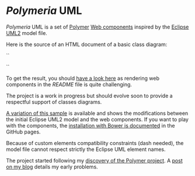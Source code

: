 *Polymeria* UML
========

*Polymeria* UML is a set of [Polymer](https://www.polymer-project.org/) [Web components](http://www.w3.org/TR/custom-elements/) inspired by the [Eclipse UML2](http://www.eclipse.org/modeling/mdt/?project=uml2) model file. 


Here is the source of an HTML document of a basic class diagram:

``<!DOCTYPE html>
<html>
<head>
  <meta charset="UTF-8">
  <script src="http://bdulac.github.io/polymeria/components/webcomponentsjs/webcomponents.js">
  </script>
  <link rel="import" href="http://bdulac.github.io/polymeria/components/polymeria-uml/uml-polymeria.html">
</head>
<body unresolved>
  <uml-model name="My model">
    <uml-packagedElement type="uml-Class" name="MyClass">
      <uml-ownedAttribute 
        name="myAttribute" 
        visibility="private"
        type="test">
      </uml-ownedAttribute>
      <uml-ownedOperation 
        name="myOperation" 
        visibility="protected"
        type="test">
      </uml-ownedOperation>
    </uml-packagedElement>
    <uml-packagedElement type="uml-Package" name="My package">
      <uml-packagedElement type="uml-Package" name="My nested package">
      </uml-packagedElement>
      <uml-packagedElement type="uml-Class" name="MyPackageClass">
        <uml-packagedElement type="uml-Class" name="MyNestedClass">
        </uml-packagedElement>
      </uml-packagedElement>
    </uml-packagedElement>
    <uml-packagedElement type="uml-Class" name="MyOtherClass" id="test">
      <uml-ownedOperation
        name="myOperationWithParameters" 
        visibility="public"
        type="My model:MyClass">
        <uml-ownedParameter name="myFirstParam" type="My model:MyClass">
        </uml-ownedParameter>
        <uml-ownedParameter name="mySecondParam" type="My model:MyClass">
        </uml-ownedParameter>
      </uml-ownedOperation>
    </uml-packagedElement>
    <uml-packagedElement type="uml-Class" name="MyAssociatedClass" id="test2">
    </uml-packagedElement>
    <uml-packagedElement 
      type="uml-Dependency" 
      client="test2"
      supplier="test">
    </uml-packagedElement>
  </uml-model>
</body>
</html>``

To get the result, you should [have a look here](http://bdulac.github.io/polymeria/sample/general/) as rendering web components in the *README* file is quite challenging.

The project is a work in progress but should evolve soon to provide a respectful support of classes diagrams.

[A variation of this sample](http://bdulac.github.io/sample/polymeria) is available and shows the modifications between the initial Eclipse UML2 model and the web components. If you want to play with the components, the [installation with Bower is documented](http://bdulac.github.io/polymeria/installation/) in the GitHub pages.

Because of custom elements compatibility constraints (dash needed), the model file cannot respect strictly the Eclipse UML element names. 

The project started following my [discovery of the Polymer project](http://bdulac.github.io/note/web-components-polymer). A [post on my blog](http://bdulac.github.io/note/web-components-adapation-xml-document) details my early problems.
